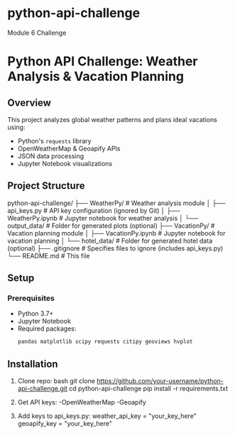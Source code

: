 # python-api-challenge
Module 6 Challenge
# Python API Challenge: Weather Analysis & Vacation Planning

## Overview
This project analyzes global weather patterns and plans ideal vacations using:
- Python's `requests` library
- OpenWeatherMap & Geoapify APIs
- JSON data processing
- Jupyter Notebook visualizations

## Project Structure

python-api-challenge/
├── WeatherPy/                   # Weather analysis module
│   ├── api_keys.py              # API key configuration (ignored by Git)
│   ├── WeatherPy.ipynb          # Jupyter notebook for weather analysis
│   └── output_data/             # Folder for generated plots (optional)
├── VacationPy/                  # Vacation planning module
│   ├── VacationPy.ipynb         # Jupyter notebook for vacation planning
│   └── hotel_data/              # Folder for generated hotel data (optional)
├── .gitignore                   # Specifies files to ignore (includes api_keys.py)
└── README.md                    # This file

## Setup

### Prerequisites
- Python 3.7+
- Jupyter Notebook
- Required packages:
  ```bash
  pandas matplotlib scipy requests citipy geoviews hvplot
  
  
## Installation
  1. Clone repo:
bash
git clone https://github.com/your-username/python-api-challenge.git
cd python-api-challenge
pip install -r requirements.txt

2. Get API keys:
-OpenWeatherMap
-Geoapify

3. Add keys to api_keys.py:
weather_api_key = "your_key_here"
geoapify_key = "your_key_here"